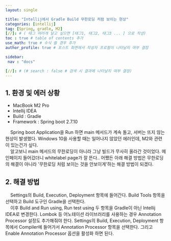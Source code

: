 ```yaml
---
layout: single

title: "Intellij에서 Gradle Build 무한로딩 처럼 보이는 현상"
categories: [intellij]
tag: [Spring, gradle, M2]
[//]: # ( 태그 여러개 달고 싶으면 [태그1, 태그2, 태그3 ... ] 으로 작성)
toc : true # table of contents 추가
use_math: true # 수식 쓸 경우 추가
author_profile: true # 포스트 화면에서 작성자 프로필이 나타날지 여부 결정

sidebar:
 nav : "docs"

[//]: # (# search : false # 검색 시 결과에 나타날지 여부 결정)
---
```


## 1. 환경 및 에러 상황

- MacBook M2 Pro
- Intellij IDEA
- Build : Gradle
- Framework : Spring boot 2.7.10

&nbsp; &nbsp; Spring boot Application을 Run 하면 main 메서드가 계속 돌고, 서버는 뜨지 않는 현상이 발생했다. Windows 10을 사용할 때는 일어나지 않았던 에러인데, M2와 관련이 있는건가 싶다.  
&nbsp; &nbsp; 알고보니 main 메서드의 무한로딩이 아니라 그냥 빌드가 무사히 올라간 것이었다. 메인페이지 들어갔더니 whitelabel page가 잘 뜬다.. 어쨌든 아래 해결 방법은 무한로딩의 해결이 아니라 '무한로딩 처럼 보이는 것을 안보이게'하는 해결 방법이 되겠다.


## 2. 해결 방법

&nbsp; &nbsp; Settings의 Build, Execution, Deployment 항목에 들어간다. Build Tools 항목을 선택하고 Build 도구인 Gradle을 선택한다.  
&nbsp; &nbsp; 이후 Build and Run using, Run test using 두 항목을 Gradle이 아닌 Intellij IDEA로 변경한다. Lombok 등 어노테이션 라이브러리를 사용하는 경우 Annotation Processor 설정도 추가해줘야 한다. Settings의 Build, Execution, Deployment 항목에서 Compiler에 들어가서 Annotation Processor 항목을 선택한다. 그리고 Enable Annotation Processor 옵션을 활성화 하면 된다.